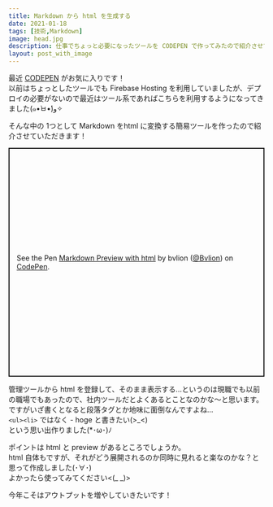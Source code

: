 ```yaml
---
title: Markdown から html を生成する
date: 2021-01-18
tags: [技術,Markdown]
image: head.jpg
description: 仕事でちょっと必要になったツールを CODEPEN で作ってみたので紹介させていただきます(･∀･)
layout: post_with_image
---
```


最近 [CODEPEN](https://codepen.io/) がお気に入りです！  
以前はちょっとしたツールでも Firebase Hosting を利用していましたが、デプロイの必要がないので最近はツール系であればこちらを利用するようになってきました(๑•̀ㅂ•́)و✧

そんな中の 1つとして Markdown をhtml に変換する簡易ツールを作ったので紹介させていただきます！

<p class="codepen" data-height="550" data-default-tab="result" data-slug-hash="GRjYjzK" data-user="Bvlion" style="height: 450.4765625px; box-sizing: border-box; display: flex; align-items: center; justify-content: center; border: 2px solid; margin: 1em 0; padding: 1em;">
  <span>See the Pen <a href="https://codepen.io/Bvlion/pen/GRjYjzK">
  Markdown Preview with html</a> by bvlion (<a href="https://codepen.io/Bvlion">@Bvlion</a>)
  on <a href="https://codepen.io">CodePen</a>.</span>
</p>
<script async src="https://cpwebassets.codepen.io/assets/embed/ei.js"></script>

管理ツールから html を登録して、そのまま表示する…というのは現職でも以前の職場でもあったので、社内ツールだとよくあるとことなのかな〜と思います。  
ですがいざ書くとなると段落タグとか地味に面倒なんですよね…  
`<ul><li>` ではなく - hoge と書きたい(>_<)  
という思い出作りました(*･ω･)ﾉ

ポイントは html と preview があるところでしょうか。  
html 自体もですが、それがどう展開されるのか同時に見れると楽なのかな？と思って作成しました(･∀･)  
よかったら使ってみてください<(_ _)>

今年こそはアウトプットを増やしていきたいです！